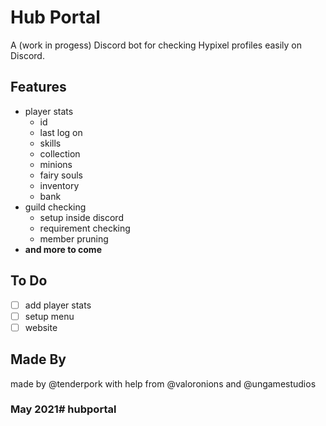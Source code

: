 # Hub Portal
A (work in progess) Discord bot for checking Hypixel profiles easily on Discord.

## Features
* player stats
  * id
  * last log on
  * skills
  * collection
  * minions
  * fairy souls
  * inventory
  * bank
* guild checking
  * setup inside discord
  * requirement checking
  * member pruning
* **and more to come**

## To Do
- [ ] add player stats
- [ ] setup menu
- [ ] website

## Made By
made by @tenderpork with help from @valoronions and @ungamestudios

### May 2021# hubportal
